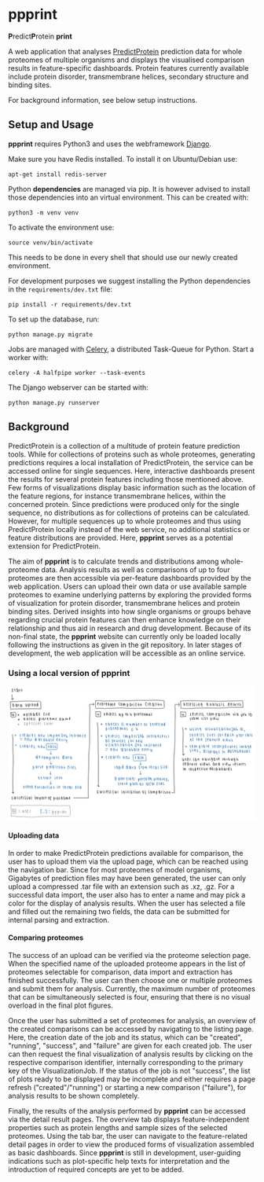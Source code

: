 # ppprint
**P**redict**P**rotein **print**

A web application that analyses [PredictProtein](https://predictprotein.org/) prediction data for whole proteomes of multiple organisms and 
displays 
the visualised comparison results in feature-specific dashboards. Protein features currently available include 
protein disorder, transmembrane helices, secondary structure and binding sites.

For background information, see below setup instructions.

## Setup and Usage

**ppprint** requires Python3 and uses the webframework [Django](https://www.djangoproject.com/start/).

Make sure you have Redis installed. To install it on Ubuntu/Debian use:
```shell
apt-get install redis-server
```

Python **dependencies** are managed via pip. It is however advised to install those dependencies into an virtual 
environment. This can be created with:
```shell
python3 -m venv venv
```

To activate the environment use:
```shell
source venv/bin/activate
```
This needs to be done in every shell that should use our newly created environment.

For development purposes we suggest installing the Python dependencies in the `requirements/dev.txt` file:
```shell
pip install -r requirements/dev.txt
```

To set up the database, run:

```shell
python manage.py migrate
```

Jobs are managed with [Celery](https://docs.celeryproject.org/en/stable/), a distributed Task-Queue for Python. Start a worker with:
```shell
celery -A halfpipe worker --task-events
```

The Django webserver can be started with:
```shell
python manage.py runserver
```

## Background

PredictProtein is a collection of a multitude of protein feature prediction tools. While
for collections of proteins such as whole proteomes, generating predictions requires a local
installation of PredictProtein, the service can be accessed online for single sequences.
Here, interactive dashboards present the results for several protein features including
those mentioned above. Few forms of visualizations display basic
information such as the location of the feature regions, for instance transmembrane helices,
within the concerned protein. Since predictions were produced only for the single sequence,
no distributions as for collections of proteins can be calculated. However, for multiple
sequences up to whole proteomes and thus using PredictProtein locally instead of the web
service, no additional statistics or feature distributions are provided. Here, **ppprint** serves as a potential 
extension for PredictProtein.

The aim of **ppprint** is to calculate trends and distributions among whole-proteome data. Analysis results as well 
as comparisons of up to four proteomes are then accessible via per-feature dashboards provided by the
web application. Users can upload their own data or use available sample proteomes to
examine underlying patterns by exploring the provided forms of visualization for protein
disorder, transmembrane helices and protein binding sites. Derived insights into how
single organisms or groups behave regarding crucial protein features can then enhance
knowledge on their relationship and thus aid in research and drug development. Because
of its non-final state, the **ppprint** website can currently only be loaded locally following
the instructions as given in the git repository. In later stages of development, the web
application will be accessible as an online service.

### Using a local version of ppprint

![ppprint dataflow](ppprint-flow.png)

#### Uploading data

In order to make PredictProtein predictions available for comparison, the user has to
upload them via the upload page, which can be reached using the navigation
bar. Since for most proteomes of model organisms, Gigabytes of prediction files may have
been generated, the user can only upload a compressed .tar file with an extension such
as .xz, .gz. For a successful data import, the user also has to enter a name and may pick
a color for the display of analysis results. When the user has selected a file and filled out
the remaining two fields, the data can be submitted for internal parsing and extraction.

#### Comparing proteomes

The success of an upload can be verified via the proteome selection page.
When the specified name of the uploaded proteome appears in the list of proteomes
selectable for comparison, data import and extraction has finished successfully. The user
can then choose one or multiple proteomes and submit them for analysis. Currently, the
maximum number of proteomes that can be simultaneously selected is four, ensuring that
there is no visual overload in the final plot figures.

Once the user has submitted a set of proteomes for analysis, an overview of the created
comparisons can be accessed by navigating to the listing page. Here, the
creation date of the job and its status, which can be "created", "running", "success", and
"failure" are given for each created job. The user can then request the final visualization of
analysis results by clicking on the respective comparison identifier, internally corresponding
to the primary key of the VisualizationJob. If the status of the job is not "success", the
list of plots ready to be displayed may be incomplete and either requires a page refresh ("created"/"running") or starting a new comparison ("failure"), for analysis results to be
shown completely.

Finally, the results of the analysis performed by **ppprint** can be accessed via the detail
result pages. The overview tab displays feature-independent properties such
as protein lengths and sample sizes of the selected proteomes. Using the tab bar, the user can navigate to the 
feature-related detail pages in order to view the produced forms of visualization assembled as
basic dashboards. Since **ppprint** is still in development, user-guiding indications such as
plot-specific help texts for interpretation and the introduction of required concepts are yet
to be added.
